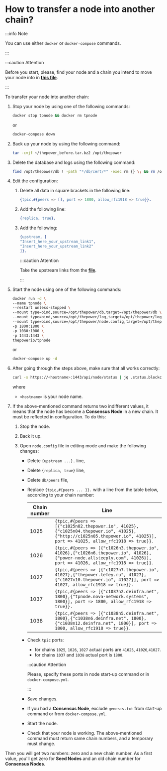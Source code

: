 # How to transfer a node into another chain?

:::info Note

You can use either `docker` or `docker-compose` commands.

:::

:::caution Attention

Before you start, please, find your node and a chain you intend to move your node into in [**this file**](https://tea.thepower.io/move.csv).

:::

To transfer your node into another chain:

1. Stop your node by using one of the following commands:

   ```bash
   docker stop tpnode && docker rm tpnode
   ```
   
   or

   ```bash
   docker-compose down
   ```

2. Back up your node by using the following command:

   ```bash
   tar -cvjf ~/thepower_before.tar.bz2 /opt/thepower
   ```

3. Delete the database and logs using the following command:

   ```bash
   find /opt/thepower/db ! -path "*/db/cert/*" -exec rm {} \; && rm /opt/thepower/log/*	
   ```

4. Edit the configuration:

   1. Delete all data in square brackets in the following line:

      ```erlang
      {tpic,#{peers => [], port => 1800, allow_rfc1918 => true}}.
      ```

   2. Add the following line:

      ```erlang
      {replica, true}.
      ```

   3. Add the following:

      ```erlang
      {upstream, [
      "Insert_here_your_upstream_link1",
      "Insert_here_your_upstream_link2"
      ]}.
      ```

      :::caution Attention

      Take the upstream links from the [**file**](https://tea.thepower.io/upstream.txt).

      :::

5. Start the node using one of the following commands:

   ```bash
   docker run -d \
   --name tpnode \
   --restart unless-stopped \
   --mount type=bind,source=/opt/thepower/db,target=/opt/thepower/db \
   --mount type=bind,source=/opt/thepower/log,target=/opt/thepower/log \
   --mount type=bind,source=/opt/thepower/node.config,target=/opt/thepower/node.config \
   -p 1800:1800 \
   -p 1080:1080 \
   -p 1443:1443 \
   thepowerio/tpnode
   ```
   
   or

   ```bash
   docker-compose up -d
   ```
   
6. After going through the steps above, make sure that all works correctly:

   ```bash
   curl -s https://<hostname>:1443/api/node/status | jq .status.blockchain.chain,.status.blockchain.header.chain
   ```
   
   where

   - `<hostname>` is your node name.

7. If the above-mentioned command returns two indifferent values, it means that the node has become a **Consensus Node** in a new chain. It must be reflected in configuration. To do this:

   1. Stop the node.
   2. Back it up.
   3. Open `node.config` file in editing mode and make the following changes:
   
      - Delete `{upstream ...}.` line,
      - Delete `{replica, true}` line,
      - Delete `db/peers` file,
      - Replace `{tpic,#{peers ... }}.` with a line from the table below, according to your chain number:

         | Chain number | Line   |
         |--------------|--------|
         | 1025         |`{tpic,#{peers => [{"c1025n02.thepower.io", 41025},{"c1025n04.thepower.io", 41025},{"http://c1025n05.thepower.io", 41025}], port => 41025, allow_rfc1918 => true}}.`|
         | 1026         |`{tpic,#{peers => [{"c1026n3.thepower.io", 41026},{"c1026n6.thepower.io", 41026},{"power-node.allsteeply.com", 41026}], port => 41026, allow_rfc1918 => true}}.`|
         | 1027         |`{tpic,#{peers => [{"c1027n7.thepower.io", 41027},{"thepower.lefey.ru", 41027},{"c1027n10.thepower.io", 41027}], port => 41027, allow_rfc1918 => true}}.`|
         | 1037         |`{tpic,#{peers => [{"c1037n2.deinfra.net", 1800},{"tpnode.nova-network.systems", 1800}], port => 1800, allow_rfc1918 => true}}.`|
         | 1038         |`{tpic,#{peers => [{"c1038n5.deinfra.net", 1800},{"c1038n6.deinfra.net", 1800},{"c1038n12.deinfra.net", 1800}], port => 1800, allow_rfc1918 => true}}.`|

      - Check `tpic` ports: 
      
         - for chains `1025`, `1026`, `1027` actual ports are `41025`, `41026`,`41027`.  
         - for chains `1037` and `1038` actual port is `1800`.

         :::caution Attention
      
         Please, specify these ports in node start-up command or in `docker-compose.yml`.
         
         :::

      - Save changes.
      - If you had a **Consensus Node**, exclude `genesis.txt` from start-up command or from `docker-compose.yml`.
      - Start the node.
      - Check that your node is working. The above-mentioned command must return same chain numbers, and a temporary must change.

  Then you will get two numbers: zero and a new chain number. As a first value, you'll get zero for **Seed Nodes** and an old chain number for **Consensus Nodes**.